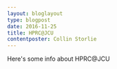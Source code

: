 ```yaml
---
layout: bloglayout
type: blogpost
date: 2016-11-25
title: HPRC@JCU
contentposter: Collin Storlie
---
```

Here's some info about HPRC@JCU
